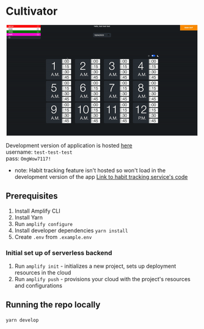 # Cultivator

<p align="center">
    <img alt="Video of Cultivator web app demo"  src="https://github.com/Amber-Williams/cultivator/blob/master/demo.gif" width="500"/>
</p>

Development version of application is hosted [here](https://master.d7w45zzpmjkiw.amplifyapp.com/)
<br/>
username: `test-test-test`
<br/>
pass: `OmgWow7117!`

- note: Habit tracking feature isn't hosted so won't load in the development version of the app
  [Link to habit tracking service's code](https://github.com/Amber-Williams/time-tracker-api)

## Prerequisites

1. Install Amplify CLI
2. Install Yarn
3. Run `amplify configure`
4. Install developer dependencies `yarn install`
5. Create `.env` from `.example.env`

### Initial set up of serverless backend

1. Run `amplify init` - initializes a new project, sets up deployment resources in the cloud
2. Run `amplify push` - provisions your cloud with the project's resources and configurations

## Running the repo locally

`yarn develop`
